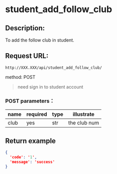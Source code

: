 # student_add_follow_club
## Description:
 To add the follow club in student.
## Request URL:
`http://XXX.XXX/api/student_add_follow_club/`

method: POST

> need sign in to student account
### POST parameters：
| name  | required | type | illustrate   |
|-------|----------|------|--------------|
| club  | yes      | str  | the club num |

## Return example
```json
{
  'code': '1', 
  'message': 'success'
}
```